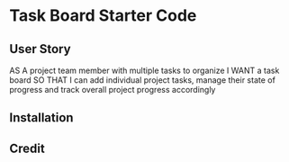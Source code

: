 # Task Board Starter Code

## User Story

AS A project team member with multiple tasks to organize
I WANT a task board
SO THAT I can add individual project tasks, manage their state of progress and track overall project progress accordingly

## Installation

## Credit
